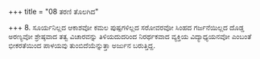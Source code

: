 +++
title = "08 ತರಣಿ ತೊಲಗಿದ"

+++
8. ಸೂರ್ಯನಿಲ್ಲದ ಆಕಾಶವೋ ಕಮಲ ಪುಷ್ಪಗಳಿಲ್ಲದ ಸರೋವರವೋ ಸಿಂಹದ ಗರ್ಜನೆಯಿಲ್ಲದ ದೊಡ್ಡ ಅರಣ್ಯವೋ ಶ್ರೇಷ್ಠವಾದ ತತ್ವ ವಿಚಾರವನ್ನು ತಿಳಿಯದುದರಿಂದ ನಿರರ್ಥಕವಾದ ವ್ಯಕ್ತಿಯ  ವಿದ್ಯಾಧ್ಯಯನವೋ ಎಂಬಂತೆ ಭೀಕರತೆಯಿಂದ ಪಾಳಯವು ತುಂಬಿದೆಯೆನ್ನುತ್ತಾ ಅರ್ಜುನ ಬರುತ್ತಿದ್ದ.